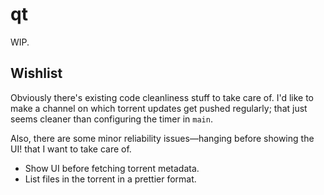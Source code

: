 # qt

WIP.

## Wishlist

Obviously there's existing code cleanliness stuff to take care of. I'd like to make a channel on which torrent updates get pushed regularly; that just seems cleaner than configuring the timer in `main`.

Also, there are some minor reliability issues––hanging before showing the UI! that I want to take care of.

+ Show UI before fetching torrent metadata.
+ List files in the torrent in a prettier format.
